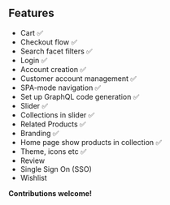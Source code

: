 ## Features

- Cart ✅
- Checkout flow ✅
- Search facet filters ✅
- Login ✅
- Account creation ✅
- Customer account management ✅
- SPA-mode navigation ✅
- Set up GraphQL code generation ✅
- Slider ✅
- Collections in slider ✅
- Related Products ✅
- Branding ✅
- Home page show products in collection ✅
- Theme, icons etc ✅
- Review
- Single Sign On (SSO)
- Wishlist

**Contributions welcome!**
